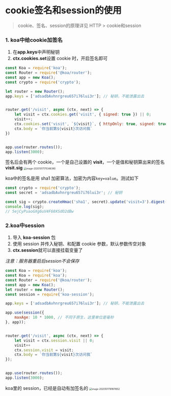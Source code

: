 # cookie签名和session的使用



> cookie、签名、session的原理详见  HTTP > cookie和session

### 1. koa中给cookie加签名

1. 在**app.keys**中声明秘钥
2. **ctx.cookies.set**设置 cookie 时，开启签名即可

```js
const Koa = require('koa');
const Router = require('@koa/router');
const app = new Koa();
const crypto = require('crypto');

let router = new Router();
app.keys = ['adsadbAvhnrgreu657i76lui3r']; // 秘钥，不能泄露出去


router.get('/visit', async (ctx, next) => {
    let visit = ctx.cookies.get('visit', { signed: true }) || 0;
    visit++;
    ctx.cookies.set('visit', `${visit}`, { httpOnly: true, signed: true })
    ctx.body = `你当前第${visit}次访问我`
})


app.use(router.routes());
app.listen(3000);
```
签名后会有两个 cookie，一个是自己设置的 **visit**，一个是值和秘钥算出来的签名**visit.sig**
<img src="/Users/study/Library/Application Support/typora-user-images/image-20201017175346380.png" alt="image-20201017175346380" style="zoom:50%;" />



koa中的签名是用 sha1 加密算法，加密为内容`key=value`。测试如下

```js
const crypto = require('crypto');
const secret = 'adsadbAvhnrgreu657i76lui3r'; // 秘钥

const sig = crypto.createHmac('sha1', secret).update('visit=3').digest('base64');
console.log(sig);
// 5ejCyPuaoGXg6uV4F60XSdO2dBw
```



### 2.koa中session

1. 导入 **koa-session** 包
2. 使用 session 并传入秘钥、和配置 cookie 参数，默认参数传空对象
3. **ctx.session**就可以直接挂载变量了

*注意：服务器重启后session不会保存*

```js
const Koa = require('koa');
const Koa = require('koa');
const Router = require('@koa/router');
const app = new Koa();
let router = new Router();
const session = require('koa-session');

app.keys = ['adsadbAvhnrgreu657i76lui3r']; // 秘钥，不能泄露出去

app.use(session({
    maxAge: 10 * 1000, // 不同于原生，这里单位是毫秒
}, app));


router.get('/visit', async (ctx, next) => {
    let visit = ctx.session.visit || 0;
    visit++
    ctx.session.visit = visit;
    ctx.body = `你当前第${visit}次访问我`
});


app.use(router.routes());
app.listen(3000);
```
koa里的 session，已经是自动有加签名的
<img src="/Users/study/Library/Application Support/typora-user-images/image-20201017181611652.png" alt="image-20201017181611652" style="zoom:50%;" />